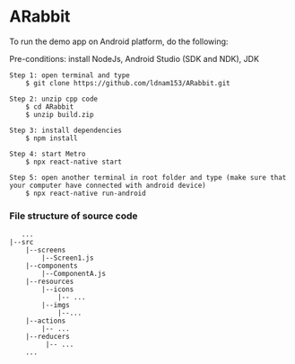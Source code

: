 # ARabbit
To run the demo app on Android platform, do the following:

Pre-conditions: install NodeJs, Android Studio (SDK and NDK), JDK
```
Step 1: open terminal and type
	$ git clone https://github.com/ldnam153/ARabbit.git

Step 2: unzip cpp code
	$ cd ARabbit
	$ unzip build.zip

Step 3: install dependencies
	$ npm install

Step 4: start Metro
	$ npx react-native start

Step 5: open another terminal in root folder and type (make sure that your computer have connected with android device)
	$ npx react-native run-android 
```	
### File structure of source code
``` 
   ...
|--src
    |--screens 
        |--Screen1.js
    |--components
        |--ComponentA.js
    |--resources
        |--icons
            |-- ...
        |--imgs
            |--...
    |--actions
        |-- ...
    |--reducers
         |-- ...
    ...
```
